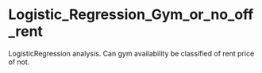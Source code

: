 # Logistic_Regression_Gym_or_no_off_rent
 LogisticRegression analysis. Can gym availability be classified of rent price of not.

